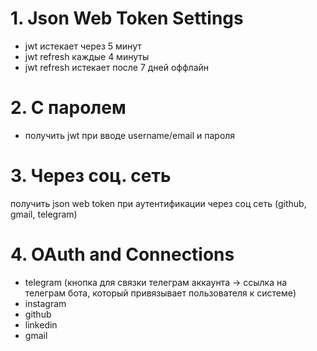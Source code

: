 # 1. Json Web Token Settings
- jwt истекает через 5 минут
- jwt refresh каждые 4 минуты
- jwt refresh истекает после 7 дней оффлайн

# 2. С паролем
- получить jwt при вводе username/email и пароля

# 3. Через соц. сеть
получить json web token при аутентификации через соц сеть (github, gmail, telegram)

# 4. OAuth and Connections
- telegram (кнопка для связки телеграм аккаунта -> ссылка на телеграм бота, который привязывает пользователя к системе)
- instagram
- github
- linkedin
- gmail
